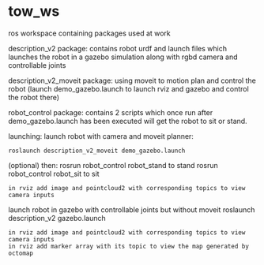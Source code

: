 # tow_ws
ros workspace containing packages used at work

description_v2 package: contains robot urdf and launch files which launches the robot in a gazebo simulation along with rgbd camera and controllable joints

description_v2_moveit package: using moveit to motion plan and control the robot (launch demo_gazebo.launch to launch rviz and gazebo and control the robot there)

robot_control package: contains 2 scripts which once run after demo_gazebo.launch has been executed will get the robot to sit or stand.

launching:
  launch robot with camera and moveit planner:
  
    roslaunch description_v2_moveit demo_gazebo.launch
    
(optional) then:
  rosrun robot_control robot_stand
to stand
  rosrun robot_control robot_sit
to sit
  
    in rviz add image and pointcloud2 with corresponding topics to view camera inputs
    
  launch robot in gazebo with controllable joints but without moveit 
    roslaunch description_v2 gazebo.launch
    
    in rviz add image and pointcloud2 with corresponding topics to view camera inputs
    in rviz add marker array with its topic to view the map generated by octomap
